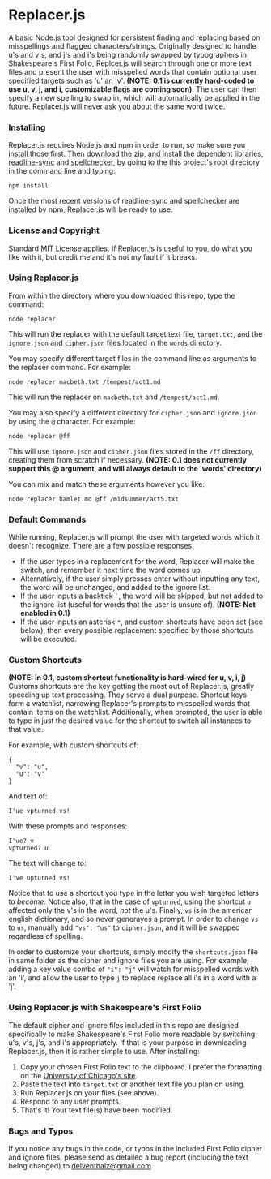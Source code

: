 # Replacer.js
A basic Node.js tool designed for persistent finding and replacing based on misspellings and flagged characters/strings. Originally designed to handle u's and v's, and j's and i's being randomly swapped by typographers in Shakespeare's First Folio, Replcer.js will search through one or more text files and present the user with misspelled words that contain optional user specified targets such as 'u' an 'v'. **(NOTE: 0.1 is currently hard-coded to use u, v, j, and i, customizable flags are coming soon)**. The user can then specify a new spelling to swap in, which will automatically be applied in the future. Replacer.js will never ask you about the same word twice.

### Installing
Replacer.js requires Node.js and npm in order to run, so make sure you [install those first](https://docs.npmjs.com/getting-started/installing-node). Then download the zip, and install the dependent libraries, [readline-sync](https://github.com/anseki/readline-sync) and [spellchecker](https://github.com/atom/node-spellchecker), by going to the this project's root directory in the command line and typing: 
```
npm install
```
Once the most recent versions of readline-sync and spellchecker are installed by npm, Replacer.js will be ready to use.

### License and Copyright
Standard [MIT License](https://github.com/delventhalz/replacer.js/blob/master/LICENSE.md) applies. If Replacer.js is useful to you, do what you like with it, but credit me and it's not my fault if it breaks.

### Using Replacer.js
From within the directory where you downloaded this repo, type the command: 
```
node replacer
```
This will run the replacer with the default target text file, `target.txt`, and the `ignore.json` and `cipher.json` files located in the `words` directory.

You may specify different target files in the command line as arguments to the replacer command. For example:
```
node replacer macbeth.txt /tempest/act1.md
```
This will run the replacer on `macbeth.txt` and `/tempest/act1.md`.

You may also specify a different directory for `cipher.json` and `ignore.json` by using the `@` character. For example:
```
node replacer @ff
```
This will use `ignore.json` and `cipher.json` files stored in the `/ff` directory, creating them from scratch if necessary. **(NOTE: 0.1 does not currently support this @ argument, and will always default to the 'words' directory)**

You can mix and match these arguments however you like: 
```
node replacer hamlet.md @ff /midsummer/act5.txt
```

### Default Commands
While running, Replacer.js will prompt the user with targeted words which it doesn't recognize. There are a few possible responses.

* If the user types in a replacement for the word, Replacer will make the switch, and remember it next time the word comes up.
* Alternatively, if the user simply presses enter without inputting any text, the word will be unchanged, and added to the ignore list.
* If the user inputs a backtick `` ` ``, the word will be skipped, but not added to the ignore list (useful for words that the user is unsure of). **(NOTE: Not enabled in 0.1)**
* If the user inputs an asterisk ` * `, and custom shortcuts have been set (see below), then every possible replacement specified by those shortcuts will be executed.

### Custom Shortcuts
**(NOTE: In 0.1, custom shortcut functionality is hard-wired for u, v, i, j)**
Customs shortcuts are the key getting the most out of Replacer.js, greatly speeding up text processing. They serve a dual purpose. Shortcut keys form a watchlist, narrowing Replacer's prompts to misspelled words that contain items on the watchlist. Additionally, when prompted, the user is able to type in just the desired value for the shortcut to switch all instances to that value.

For example, with custom shortcuts of:

```
{
  "v": "u",
  "u": "v"
}
```

And text of: 
```
I'ue vpturned vs!
```

With these prompts and responses:
```
I'ue? v
vpturned? u
```

The text will change to:
```
I've upturned vs!
```

Notice that to use a shortcut you type in the letter you wish targeted letters to *become*. Notice also, that in the case of `vpturned`, using the shortcut `u` affected only the v's in the word, *not* the u's. Finally, `vs` is in the american english dictionary, and so never generayes a prompt. In order to change `vs` to `us`, manually add `"vs": "us"` to `cipher.json`, and it will be swapped regardless of spelling.

In order to customize your shortcuts, simply modify the `shortcuts.json` file in same folder as the cipher and ignore files you are using. For example, adding a key value combo of `"i": "j"` will watch for misspelled words with an 'i', and allow the user to type `j` to replace replace all i's in a word with a 'j'.


### Using Replacer.js with Shakespeare's First Folio
The default cipher and ignore files included in this repo are designed specifically to make Shakespeare's First Folio more readable by switching u's, v's, j's, and i's appropriately. If that is your purpose in downloading Replacer.js, then it is rather simple to use. After installing:

1. Copy your chosen First Folio text to the clipboard. I prefer the formatting on the [University of Chicago's site](http://www.lib.uchicago.edu/efts/OTA-SHK/restricted/search.form.html).
2. Paste the text into `target.txt` or another text file you plan on using.
3. Run Replacer.js on your files (see above).
4. Respond to any user prompts.
5. That's it! Your text file(s) have been modified.

### Bugs and Typos
If you notice any bugs in the code, or typos in the included First Folio cipher and ignore files, please send as detailed a bug report (including the text being changed) to [delventhalz@gmail.com](mailto:delventhalz@gmail.com?subject=Replacer%20Bug%20Report).